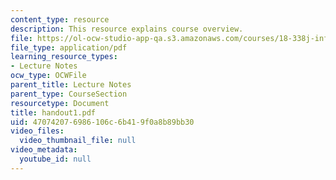 ```yaml
---
content_type: resource
description: This resource explains course overview.
file: https://ol-ocw-studio-app-qa.s3.amazonaws.com/courses/18-338j-infinite-random-matrix-theory-fall-2004/470742076986106c6b419f0a8b89bb30_handout1.pdf
file_type: application/pdf
learning_resource_types:
- Lecture Notes
ocw_type: OCWFile
parent_title: Lecture Notes
parent_type: CourseSection
resourcetype: Document
title: handout1.pdf
uid: 47074207-6986-106c-6b41-9f0a8b89bb30
video_files:
  video_thumbnail_file: null
video_metadata:
  youtube_id: null
---
```

